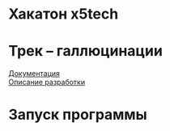 
# Хакатон x5tech
# Трек – галлюцинации
[Документация](documentation.md) \
[Описание разработки](development.md)
# Запуск программы
